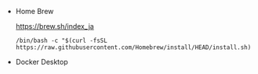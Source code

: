 - Home Brew

  https://brew.sh/index_ja
  
  ```
  /bin/bash -c "$(curl -fsSL https://raw.githubusercontent.com/Homebrew/install/HEAD/install.sh)"
  ```
  
- Docker Desktop

